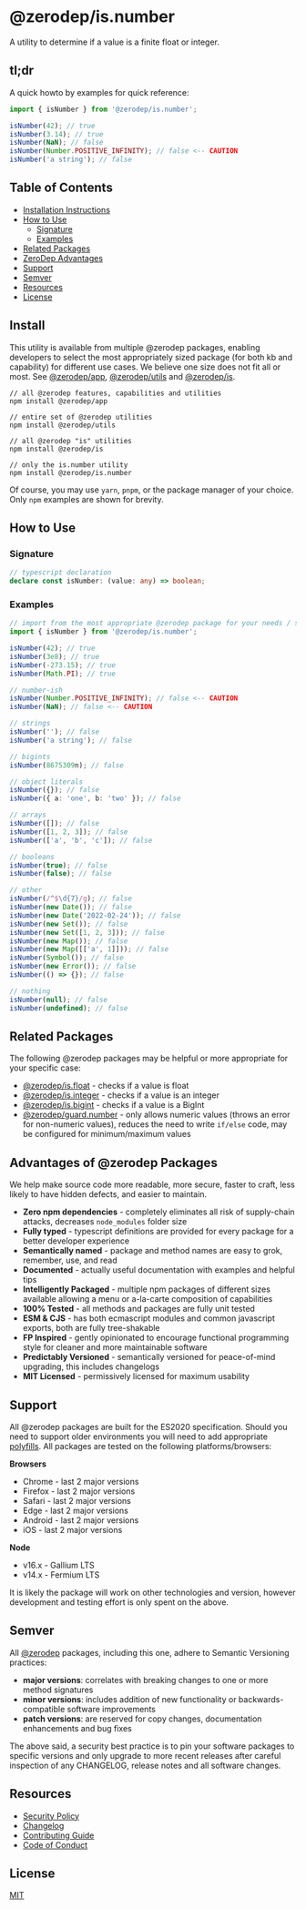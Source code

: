 # @zerodep/is.number

A utility to determine if a value is a finite float or integer.

## tl;dr

A quick howto by examples for quick reference:

```typescript
import { isNumber } from '@zerodep/is.number';

isNumber(42); // true
isNumber(3.14); // true
isNumber(NaN); // false
isNumber(Number.POSITIVE_INFINITY); // false <-- CAUTION
isNumber('a string'); // false
```

## Table of Contents

- [Installation Instructions](#install)
- [How to Use](#how-to-use)
  - [Signature](#signature)
  - [Examples](#examples)
- [Related Packages](#related-packages)
- [ZeroDep Advantages](#advantages-of-zerodep-packages)
- [Support](#support)
- [Semver](#semver)
- [Resources](#resources)
- [License](#license)

## Install

This utility is available from multiple @zerodep packages, enabling developers to select the most appropriately sized package (for both kb and capability) for different use cases. We believe one size does not fit all or most. See [@zerodep/app](https://www.npmjs.com/package/@zerodep/app), [@zerodep/utils](https://www.npmjs.com/package/@zerodep/utils) and [@zerodep/is](https://www.npmjs.com/package/@zerodep/is).

```
// all @zerodep features, capabilities and utilities
npm install @zerodep/app

// entire set of @zerodep utilities
npm install @zerodep/utils

// all @zerodep "is" utilities
npm install @zerodep/is

// only the is.number utility
npm install @zerodep/is.number
```

Of course, you may use `yarn`, `pnpm`, or the package manager of your choice. Only `npm` examples are shown for brevity.

## How to Use

### Signature

```typescript
// typescript declaration
declare const isNumber: (value: any) => boolean;
```

### Examples

```typescript
// import from the most appropriate @zerodep package for your needs / specific use case (see the Install section above)
import { isNumber } from '@zerodep/is.number';

isNumber(42); // true
isNumber(3e8); // true
isNumber(-273.15); // true
isNumber(Math.PI); // true

// number-ish
isNumber(Number.POSITIVE_INFINITY); // false <-- CAUTION
isNumber(NaN); // false <-- CAUTION

// strings
isNumber(''); // false
isNumber('a string'); // false

// bigints
isNumber(8675309n); // false

// object literals
isNumber({}); // false
isNumber({ a: 'one', b: 'two' }); // false

// arrays
isNumber([]); // false
isNumber([1, 2, 3]); // false
isNumber(['a', 'b', 'c']); // false

// booleans
isNumber(true); // false
isNumber(false); // false

// other
isNumber(/^$\d{7}/g); // false
isNumber(new Date()); // false
isNumber(new Date('2022-02-24')); // false
isNumber(new Set()); // false
isNumber(new Set([1, 2, 3])); // false
isNumber(new Map()); // false
isNumber(new Map([['a', 1]])); // false
isNumber(Symbol()); // false
isNumber(new Error()); // false
isNumber(() => {}); // false

// nothing
isNumber(null); // false
isNumber(undefined); // false
```

## Related Packages

The following @zerodep packages may be helpful or more appropriate for your specific case:

- [@zerodep/is.float](https://www.npmjs.com/package/@zerodep/is.float) - checks if a value is float
- [@zerodep/is.integer](https://www.npmjs.com/package/@zerodep/is.integer) - checks if a value is an integer
- [@zerodep/is.bigint](https://www.npmjs.com/package/@zerodep/is.bigint) - checks if a value is a BigInt
- [@zerodep/guard.number](https://www.npmjs.com/package/@zerodep/guard.number) - only allows numeric values (throws an error for non-numeric values), reduces the need to write `if/else` code, may be configured for minimum/maximum values

## Advantages of @zerodep Packages

We help make source code more readable, more secure, faster to craft, less likely to have hidden defects, and easier to maintain.

- **Zero npm dependencies** - completely eliminates all risk of supply-chain attacks, decreases `node_modules` folder size
- **Fully typed** - typescript definitions are provided for every package for a better developer experience
- **Semantically named** - package and method names are easy to grok, remember, use, and read
- **Documented** - actually useful documentation with examples and helpful tips
- **Intelligently Packaged** - multiple npm packages of different sizes available allowing a menu or a-la-carte composition of capabilities
- **100% Tested** - all methods and packages are fully unit tested
- **ESM & CJS** - has both ecmascript modules and common javascript exports, both are fully tree-shakable
- **FP Inspired** - gently opinionated to encourage functional programming style for cleaner and more maintainable software
- **Predictably Versioned** - semantically versioned for peace-of-mind upgrading, this includes changelogs
- **MIT Licensed** - permissively licensed for maximum usability

## Support

All @zerodep packages are built for the ES2020 specification. Should you need to support older environments you will need to add appropriate [polyfills](https://developer.mozilla.org/en-US/docs/Glossary/Polyfill). All packages are tested on the following platforms/browsers:

**Browsers**

- Chrome - last 2 major versions
- Firefox - last 2 major versions
- Safari - last 2 major versions
- Edge - last 2 major versions
- Android - last 2 major versions
- iOS - last 2 major versions

**Node**

- v16.x - Gallium LTS
- v14.x - Fermium LTS

It is likely the package will work on other technologies and version, however development and testing effort is only spent on the above.

## Semver

All [@zerodep](https://github.com/cdepage/zerodep) packages, including this one, adhere to Semantic Versioning practices:

- **major versions**: correlates with breaking changes to one or more method signatures
- **minor versions**: includes addition of new functionality or backwards-compatible software improvements
- **patch versions**: are reserved for copy changes, documentation enhancements and bug fixes

The above said, a security best practice is to pin your software packages to specific versions and only upgrade to more recent releases after careful inspection of any CHANGELOG, release notes and all software changes.

## Resources

- [Security Policy](https://github.com/cdepage/zerodep/blob/main/SECURITY.md)
- [Changelog](https://github.com/cdepage/zerodep/blob/main/packages/is/is.number/CHANGELOG.md)
- [Contributing Guide](https://github.com/cdepage/zerodep/blob/main/CONTRIBUTING.md)
- [Code of Conduct](https://github.com/cdepage/zerodep/blob/main/CODE_OF_CONDUCT.md)

## License

[MIT](https://github.com/cdepage/zerodep/blob/main/LICENSE)
